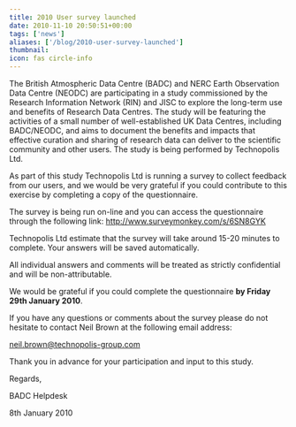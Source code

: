 ```yaml
---
title: 2010 User survey launched
date: 2010-11-10 20:50:51+00:00
tags: ['news']
aliases: ['/blog/2010-user-survey-launched']
thumbnail: 
icon: fas circle-info
---
```

The British Atmospheric Data Centre (BADC) and NERC Earth Observation Data Centre (NEODC) are participating in a study commissioned by the Research Information Network (RIN) and JISC to explore the long-term use and benefits of Research Data Centres. The study will be featuring the activities of a small number of well-established UK Data Centres, including BADC/NEODC, and aims to document the benefits and impacts that effective curation and sharing of research data can deliver to the scientific community and other users. The study is being performed by Technopolis Ltd. 


As part of this study Technopolis Ltd is running a survey to collect feedback from our users, and we would be very grateful if you could contribute to this exercise by completing a copy of the questionnaire. 


The survey is being run on-line and you can access the questionnaire through the following link: <http://www.surveymonkey.com/s/6SN8GYK>



Technopolis Ltd estimate that the survey will take around 15-20 minutes to complete. Your answers will be saved automatically.


All individual answers and comments will be treated as strictly confidential and will be non-attributable.


We would be grateful if you could complete the questionnaire **by Friday 29th January 2010**.


If you have any questions or comments about the survey please do not hesitate to contact Neil Brown at the following email address:

neil.brown@technopolis-group.com

Thank you in advance for your participation and input to this study.

Regards,

BADC Helpdesk  

8th January 2010 











